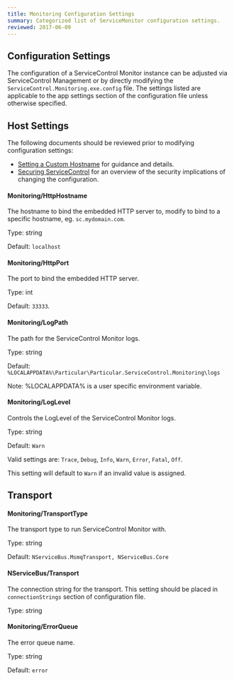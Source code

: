 ```yaml
---
title: Monitoring Configuration Settings
summary: Categorized list of ServiceMonitor configuration settings.
reviewed: 2017-06-09
---
```



## Configuration Settings

The configuration of a ServiceControl Monitor instance can be adjusted via ServiceControl Management or by directly modifying the `ServiceControl.Monitoring.exe.config` file. The settings listed are applicable to the app settings section of the configuration file unless otherwise specified.


## Host Settings

The following documents should be reviewed prior to modifying configuration settings:

 * [Setting a Custom Hostname](setting-custom-hostname.md) for guidance and details.
 * [Securing ServiceControl](securing-servicecontrol.md) for an overview of the security implications of changing the configuration.


#### Monitoring/HttpHostname

The hostname to bind the embedded HTTP server to, modify to bind to a specific hostname, eg. `sc.mydomain.com`.

Type: string

Default: `localhost`

#### Monitoring/HttpPort

The port to bind the embedded HTTP server.

Type: int

Default: `33333`.

#### Monitoring/LogPath

The path for the ServiceControl Monitor logs.

Type: string

Default: `%LOCALAPPDATA%\Particular\Particular.ServiceControl.Monitoring\logs`

Note: %LOCALAPPDATA% is a user specific environment variable.


#### Monitoring/LogLevel

Controls the LogLevel of the ServiceControl Monitor logs.

Type: string

Default: `Warn`

Valid settings are: `Trace`, `Debug`, `Info`, `Warn`, `Error`, `Fatal`, `Off`.

This setting will default to `Warn` if an invalid value is assigned.


## Transport


#### Monitoring/TransportType

The transport type to run ServiceControl Monitor with.

Type: string

Default: `NServiceBus.MsmqTransport, NServiceBus.Core`


#### NServiceBus/Transport

The connection string for the transport. This setting should be placed in `connectionStrings` section of configuration file.

Type: string


#### Monitoring/ErrorQueue

The error queue name.

Type: string

Default: `error`
